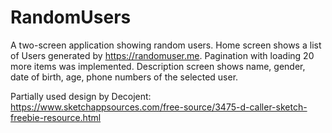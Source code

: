 # RandomUsers

A two-screen application showing random users.
Home screen shows a list of Users generated by https://randomuser.me. Pagination with loading 20 more items was implemented.
Description screen shows name, gender, date of birth, age, phone numbers of the selected user.

Partially used design by Decojent: https://www.sketchappsources.com/free-source/3475-d-caller-sketch-freebie-resource.html
